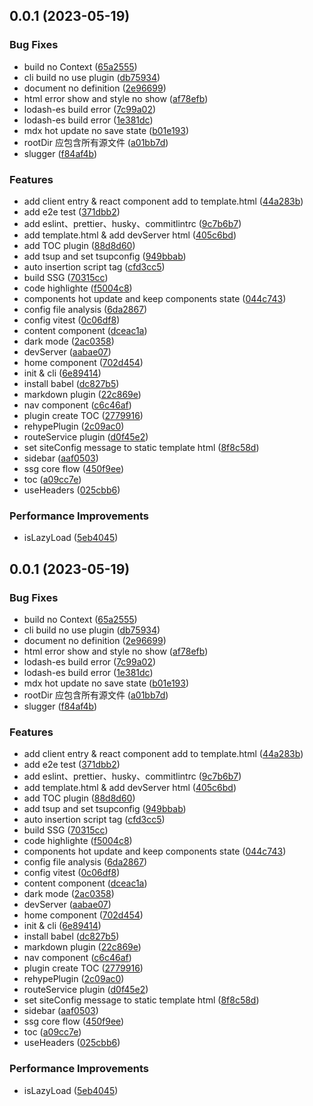 ## 0.0.1 (2023-05-19)


### Bug Fixes

* build no Context ([65a2555](https://github.com/guLinga/steppuzzle/commit/65a255537042529009b8afeed2da524a996aab90))
* cli build no use plugin ([db75934](https://github.com/guLinga/steppuzzle/commit/db75934bbe2e80fdfecdd63fa44a2ee48e74f960))
* document no definition ([2e96699](https://github.com/guLinga/steppuzzle/commit/2e966999f1db648a3c3e147be54e4dbf7757bbab))
* html error show and style no show ([af78efb](https://github.com/guLinga/steppuzzle/commit/af78efb9cff89cddab625b207432514501457dcd))
* lodash-es build error ([7c99a02](https://github.com/guLinga/steppuzzle/commit/7c99a02628606e9055b8333d887b625f22cc92a2))
* lodash-es build error ([1e381dc](https://github.com/guLinga/steppuzzle/commit/1e381dc12b9527d131cc03c995cb4e0c30d39121))
* mdx hot update no save state ([b01e193](https://github.com/guLinga/steppuzzle/commit/b01e1934b52118658983afcc6502cbdad82b660c))
* rootDir 应包含所有源文件 ([a01bb7d](https://github.com/guLinga/steppuzzle/commit/a01bb7df6c7dbdc4b9a0291cf6d51da0524d880c))
* slugger ([f84af4b](https://github.com/guLinga/steppuzzle/commit/f84af4bd583d44ee7358cd49643f172fbf7f3ebe))


### Features

* add client entry & react component add to template.html ([44a283b](https://github.com/guLinga/steppuzzle/commit/44a283bd9639627895e709c8458e89f27d8ca866))
* add e2e test ([371dbb2](https://github.com/guLinga/steppuzzle/commit/371dbb27ebbc519c3c35f193aef53796011a990c))
* add eslint、prettier、husky、commitlintrc ([9c7b6b7](https://github.com/guLinga/steppuzzle/commit/9c7b6b741a44f38e50cf7f0cc003d176c60afe20))
* add template.html & add devServer html ([405c6bd](https://github.com/guLinga/steppuzzle/commit/405c6bd8d74e2f8792ed7a8cc88b80b96042ee79))
* add TOC plugin ([88d8d60](https://github.com/guLinga/steppuzzle/commit/88d8d6057ba3bf37a65925ca1f5f89fc917dd5b2))
* add tsup and set tsupconfig ([949bbab](https://github.com/guLinga/steppuzzle/commit/949bbab06f5a1c84d8f5a3d15828bf103210efd9))
* auto insertion script tag ([cfd3cc5](https://github.com/guLinga/steppuzzle/commit/cfd3cc5a07b1ffb18b49c2c754998a1b2d53d841))
* build SSG ([70315cc](https://github.com/guLinga/steppuzzle/commit/70315cc5de0a21d8b1d8403a926daef250ac0a8a))
* code highlighte ([f5004c8](https://github.com/guLinga/steppuzzle/commit/f5004c89e0b63a64169a8a85f11245e3d6b8d97b))
* components hot update and keep components state ([044c743](https://github.com/guLinga/steppuzzle/commit/044c74330ebb6e88efbf5264774a3277aad552e6))
* config file analysis ([6da2867](https://github.com/guLinga/steppuzzle/commit/6da2867e645bb834a3f0a1e515400f747b0e4e73))
* config vitest ([0c06df8](https://github.com/guLinga/steppuzzle/commit/0c06df81ec7e1135a6120e47900f6cfddf2b136b))
* content component ([dceac1a](https://github.com/guLinga/steppuzzle/commit/dceac1a10357449a1f944b27c11e75ad743eb3c8))
* dark mode ([2ac0358](https://github.com/guLinga/steppuzzle/commit/2ac03586d52a36d3fc5195d3a9feffdf9259e727))
* devServer ([aabae07](https://github.com/guLinga/steppuzzle/commit/aabae079ec7bd7e1be43f32b98a7bcff1ce907cd))
* home component ([702d454](https://github.com/guLinga/steppuzzle/commit/702d454123e82554ba117e3da3fa0136510056e8))
* init & cli ([6e89414](https://github.com/guLinga/steppuzzle/commit/6e89414ea012abcb8bae6b469751c1c33a38bc99))
* install babel ([dc827b5](https://github.com/guLinga/steppuzzle/commit/dc827b5a16bd76f1255d9baea5a3a38e56caaaa8))
* markdown plugin ([22c869e](https://github.com/guLinga/steppuzzle/commit/22c869ef2a4d3d40ebf8330c20ccccc1571c4534))
* nav component ([c6c46af](https://github.com/guLinga/steppuzzle/commit/c6c46af8daf6bb3eacf8125ea6b6d0efa4df58b8))
* plugin create TOC ([2779916](https://github.com/guLinga/steppuzzle/commit/277991635be2e945d1b339198aa12eb2d3135a72))
* rehypePlugin ([2c09ac0](https://github.com/guLinga/steppuzzle/commit/2c09ac0e36db0636be315460abed6ff70f7b72e1))
* routeService plugin ([d0f45e2](https://github.com/guLinga/steppuzzle/commit/d0f45e2e4d85320f82cb30dc3b5dfc1a6e7ddd48))
* set siteConfig message to static template html ([8f8c58d](https://github.com/guLinga/steppuzzle/commit/8f8c58d0d7a8424ccb994e3e80c4d619ce6ea968))
* sidebar ([aaf0503](https://github.com/guLinga/steppuzzle/commit/aaf05039410c21a94f54ad5cd9aa6cc45231ed59))
* ssg core flow ([450f9ee](https://github.com/guLinga/steppuzzle/commit/450f9ee925c2b3d10bb72d4df37497e144308e56))
* toc ([a09cc7e](https://github.com/guLinga/steppuzzle/commit/a09cc7e9988e186bd55d91810877f66d1fbc17ca))
* useHeaders ([025cbb6](https://github.com/guLinga/steppuzzle/commit/025cbb6b9381133b2668fad67637510dcb340470))


### Performance Improvements

* isLazyLoad ([5eb4045](https://github.com/guLinga/steppuzzle/commit/5eb4045005abaabcccfb56ab9df6c6e564b4c9bc))



## 0.0.1 (2023-05-19)


### Bug Fixes

* build no Context ([65a2555](https://github.com/guLinga/steppuzzle/commit/65a255537042529009b8afeed2da524a996aab90))
* cli build no use plugin ([db75934](https://github.com/guLinga/steppuzzle/commit/db75934bbe2e80fdfecdd63fa44a2ee48e74f960))
* document no definition ([2e96699](https://github.com/guLinga/steppuzzle/commit/2e966999f1db648a3c3e147be54e4dbf7757bbab))
* html error show and style no show ([af78efb](https://github.com/guLinga/steppuzzle/commit/af78efb9cff89cddab625b207432514501457dcd))
* lodash-es build error ([7c99a02](https://github.com/guLinga/steppuzzle/commit/7c99a02628606e9055b8333d887b625f22cc92a2))
* lodash-es build error ([1e381dc](https://github.com/guLinga/steppuzzle/commit/1e381dc12b9527d131cc03c995cb4e0c30d39121))
* mdx hot update no save state ([b01e193](https://github.com/guLinga/steppuzzle/commit/b01e1934b52118658983afcc6502cbdad82b660c))
* rootDir 应包含所有源文件 ([a01bb7d](https://github.com/guLinga/steppuzzle/commit/a01bb7df6c7dbdc4b9a0291cf6d51da0524d880c))
* slugger ([f84af4b](https://github.com/guLinga/steppuzzle/commit/f84af4bd583d44ee7358cd49643f172fbf7f3ebe))


### Features

* add client entry & react component add to template.html ([44a283b](https://github.com/guLinga/steppuzzle/commit/44a283bd9639627895e709c8458e89f27d8ca866))
* add e2e test ([371dbb2](https://github.com/guLinga/steppuzzle/commit/371dbb27ebbc519c3c35f193aef53796011a990c))
* add eslint、prettier、husky、commitlintrc ([9c7b6b7](https://github.com/guLinga/steppuzzle/commit/9c7b6b741a44f38e50cf7f0cc003d176c60afe20))
* add template.html & add devServer html ([405c6bd](https://github.com/guLinga/steppuzzle/commit/405c6bd8d74e2f8792ed7a8cc88b80b96042ee79))
* add TOC plugin ([88d8d60](https://github.com/guLinga/steppuzzle/commit/88d8d6057ba3bf37a65925ca1f5f89fc917dd5b2))
* add tsup and set tsupconfig ([949bbab](https://github.com/guLinga/steppuzzle/commit/949bbab06f5a1c84d8f5a3d15828bf103210efd9))
* auto insertion script tag ([cfd3cc5](https://github.com/guLinga/steppuzzle/commit/cfd3cc5a07b1ffb18b49c2c754998a1b2d53d841))
* build SSG ([70315cc](https://github.com/guLinga/steppuzzle/commit/70315cc5de0a21d8b1d8403a926daef250ac0a8a))
* code highlighte ([f5004c8](https://github.com/guLinga/steppuzzle/commit/f5004c89e0b63a64169a8a85f11245e3d6b8d97b))
* components hot update and keep components state ([044c743](https://github.com/guLinga/steppuzzle/commit/044c74330ebb6e88efbf5264774a3277aad552e6))
* config file analysis ([6da2867](https://github.com/guLinga/steppuzzle/commit/6da2867e645bb834a3f0a1e515400f747b0e4e73))
* config vitest ([0c06df8](https://github.com/guLinga/steppuzzle/commit/0c06df81ec7e1135a6120e47900f6cfddf2b136b))
* content component ([dceac1a](https://github.com/guLinga/steppuzzle/commit/dceac1a10357449a1f944b27c11e75ad743eb3c8))
* dark mode ([2ac0358](https://github.com/guLinga/steppuzzle/commit/2ac03586d52a36d3fc5195d3a9feffdf9259e727))
* devServer ([aabae07](https://github.com/guLinga/steppuzzle/commit/aabae079ec7bd7e1be43f32b98a7bcff1ce907cd))
* home component ([702d454](https://github.com/guLinga/steppuzzle/commit/702d454123e82554ba117e3da3fa0136510056e8))
* init & cli ([6e89414](https://github.com/guLinga/steppuzzle/commit/6e89414ea012abcb8bae6b469751c1c33a38bc99))
* install babel ([dc827b5](https://github.com/guLinga/steppuzzle/commit/dc827b5a16bd76f1255d9baea5a3a38e56caaaa8))
* markdown plugin ([22c869e](https://github.com/guLinga/steppuzzle/commit/22c869ef2a4d3d40ebf8330c20ccccc1571c4534))
* nav component ([c6c46af](https://github.com/guLinga/steppuzzle/commit/c6c46af8daf6bb3eacf8125ea6b6d0efa4df58b8))
* plugin create TOC ([2779916](https://github.com/guLinga/steppuzzle/commit/277991635be2e945d1b339198aa12eb2d3135a72))
* rehypePlugin ([2c09ac0](https://github.com/guLinga/steppuzzle/commit/2c09ac0e36db0636be315460abed6ff70f7b72e1))
* routeService plugin ([d0f45e2](https://github.com/guLinga/steppuzzle/commit/d0f45e2e4d85320f82cb30dc3b5dfc1a6e7ddd48))
* set siteConfig message to static template html ([8f8c58d](https://github.com/guLinga/steppuzzle/commit/8f8c58d0d7a8424ccb994e3e80c4d619ce6ea968))
* sidebar ([aaf0503](https://github.com/guLinga/steppuzzle/commit/aaf05039410c21a94f54ad5cd9aa6cc45231ed59))
* ssg core flow ([450f9ee](https://github.com/guLinga/steppuzzle/commit/450f9ee925c2b3d10bb72d4df37497e144308e56))
* toc ([a09cc7e](https://github.com/guLinga/steppuzzle/commit/a09cc7e9988e186bd55d91810877f66d1fbc17ca))
* useHeaders ([025cbb6](https://github.com/guLinga/steppuzzle/commit/025cbb6b9381133b2668fad67637510dcb340470))


### Performance Improvements

* isLazyLoad ([5eb4045](https://github.com/guLinga/steppuzzle/commit/5eb4045005abaabcccfb56ab9df6c6e564b4c9bc))



